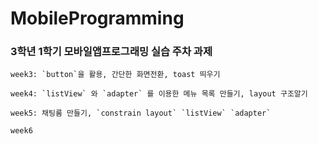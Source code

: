 # MobileProgramming
### 3학년 1학기 모바일앱프로그래밍 실습 주차 과제
  
```
week3: `button`을 활용, 간단한 화면전환, toast 띄우기 
```
  
```
week4: `listView` 와 `adapter` 를 이용한 메뉴 목록 만들기, layout 구조알기
```
  
```
week5: 채팅룸 만들기, `constrain layout` `listView` `adapter`
```

```
week6
```
